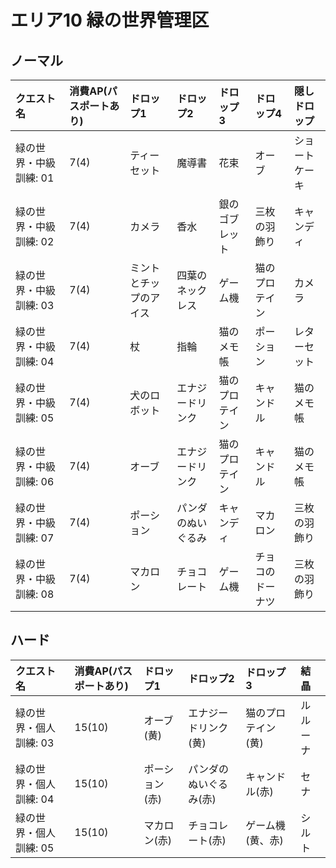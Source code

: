 # エリア10 緑の世界管理区

## ノーマル

|クエスト名|消費AP(パスポートあり)|ドロップ1|ドロップ2|ドロップ3|ドロップ4|隠しドロップ|
|:--|:--|:--|:--|:--|:--|:--|
|緑の世界・中級訓練: 01|7(4)|ティーセット|魔導書|花束|オーブ|ショートケーキ|
|緑の世界・中級訓練: 02|7(4)|カメラ|香水|銀のゴブレット|三枚の羽飾り|キャンディ|
|緑の世界・中級訓練: 03|7(4)|ミントとチップのアイス|四葉のネックレス|ゲーム機|猫のプロテイン|カメラ|
|緑の世界・中級訓練: 04|7(4)|杖|指輪|猫のメモ帳|ポーション|レターセット|
|緑の世界・中級訓練: 05|7(4)|犬のロボット|エナジードリンク|猫のプロテイン|キャンドル|猫のメモ帳|
|緑の世界・中級訓練: 06|7(4)|オーブ|エナジードリンク|猫のプロテイン|キャンドル|猫のメモ帳|
|緑の世界・中級訓練: 07|7(4)|ポーション|パンダのぬいぐるみ|キャンディ|マカロン|三枚の羽飾り|
|緑の世界・中級訓練: 08|7(4)|マカロン|チョコレート|ゲーム機|チョコのドーナツ|三枚の羽飾り|

## ハード

|クエスト名|消費AP(パスポートあり)|ドロップ1|ドロップ2|ドロップ3|結晶|
|:--|:--|:--|:--|:--|:--|
|緑の世界・個人訓練: 03|15(10)|オーブ(黄)|エナジードリンク(黄)|猫のプロテイン(黄)|ルルーナ|
|緑の世界・個人訓練: 04|15(10)|ポーション(赤)|パンダのぬいぐるみ(赤)|キャンドル(赤)|セナ|
|緑の世界・個人訓練: 05|15(10)|マカロン(赤)|チョコレート(赤)|ゲーム機(黄、赤)|シルト|